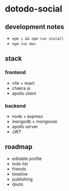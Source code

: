 # dotodo-social

## development notes
- `npm i && npm run install`
- `npm run dev`

## stack
### frontend
- vite + react
- chakra ui
- apollo client
### backend
- node + express
- mongodb + mongoose
- apollo server
- JWT

## roadmap
- editable profile
- todo list
- friends
- timeline
- publishing
- doots